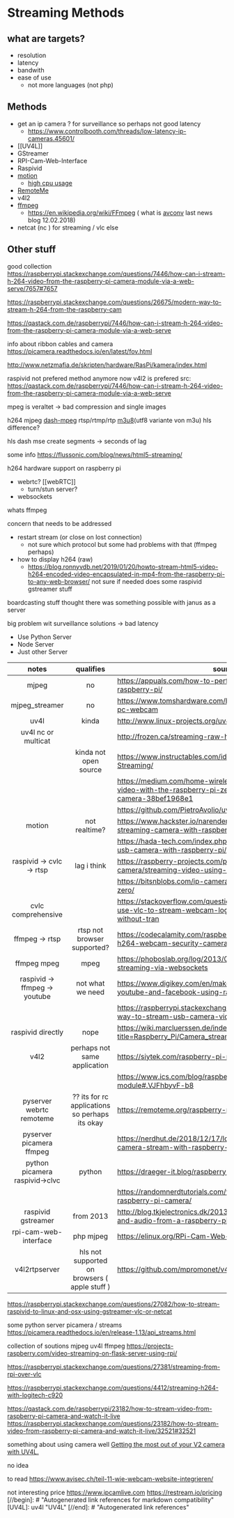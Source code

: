 # Streaming Methods

## what are targets?
- resolution
- latency
- bandwith
- ease of use
  - not more languages (not php)

## Methods

- get an ip camera ? for surveillance so perhaps not good latency
  - https://www.controlbooth.com/threads/low-latency-ip-cameras.45601/
- [[UV4L]]
- GStreamer
- RPI-Cam-Web-Interface
- Raspivid
- [motion](https://motion-project.github.io/motion_config.html) 
  - [high cpu usage](https://chriscarey.com/blog/2017/04/30/achieving-high-frame-rate-with-a-raspberry-pi-camera-system/comment-page-1/)
- [RemoteMe](https://remoteme.org/raspberry-pi/)
- v4l2 
- [ffmpeg](https://ffmpeg.org) 
  - https://en.wikipedia.org/wiki/FFmpeg ( what is [avconv](https://libav.org/avconv.html) last news blog 12.02.2018)
- netcat (nc ) for streaming / vlc else
## Other stuff

good collection 
https://raspberrypi.stackexchange.com/questions/7446/how-can-i-stream-h-264-video-from-the-raspberry-pi-camera-module-via-a-web-serve/7657#7657

https://raspberrypi.stackexchange.com/questions/26675/modern-way-to-stream-h-264-from-the-raspberry-cam

https://qastack.com.de/raspberrypi/7446/how-can-i-stream-h-264-video-from-the-raspberry-pi-camera-module-via-a-web-serve

info about ribbon cables and camera 
https://picamera.readthedocs.io/en/latest/fov.html

http://www.netzmafia.de/skripten/hardware/RasPi/kamera/index.html

raspivid not prefered method anymore now v4l2 is prefered src: https://qastack.com.de/raspberrypi/7446/how-can-i-stream-h-264-video-from-the-raspberry-pi-camera-module-via-a-web-serve

mpeg is veraltet -> bad compression and single images 

h264 mjpeg [dash-mpeg](https://en.wikipedia.org/wiki/Dynamic_Adaptive_Streaming_over_HTTP) rtsp/rtmp/rtp [m3u8](https://qastack.com.de/raspberrypi/7446/how-can-i-stream-h-264-video-from-the-raspberry-pi-camera-module-via-a-web-serve)(utf8 variante von m3u) hls difference?

hls dash mse create segments -> seconds of lag

some info 
https://flussonic.com/blog/news/html5-streaming/


h264 hardware support on raspberry pi

- webrtc? [[webRTC]]
  - turn/stun server?
- websockets

whats ffmpeg

concern that needs to be addressed
- restart stream (or close on lost connection)
  - not sure which protocol but some had problems with that (ffmpeg perhaps)
- how to display h264 (raw)
  - https://blog.ronnyvdb.net/2019/01/20/howto-stream-html5-video-h264-encoded-video-encapsulated-in-mp4-from-the-raspberry-pi-to-any-web-browser/ not sure if needed does some raspivid gstreamer stuff

boardcasting stuff
thought there was something possible with janus as a server

big problem wit surveillance solutions -> bad latency 

- Use Python Server
- Node Server
- Just other Server

|              notes              |                   qualifies                    | source                                                                                                                     |
| :-----------------------------: | :--------------------------------------------: | -------------------------------------------------------------------------------------------------------------------------- |
|              mjpeg              |                       no                       | https://appuals.com/how-to-perform-video-streaming-using-raspberry-pi/                                                     |
|         mjpeg_streamer          |                       no                       | https://www.tomshardware.com/how-to/use-raspberry-pi-as-pc-webcam                                                          |
|              uv4l               |                     kinda                      | http://www.linux-projects.org/uv4l/                                                                                        |
|       uv4l nc or multicat       |                                                | http://frozen.ca/streaming-raw-h-264-from-a-raspberry-pi/                                                                  |
|                                 |             kinda not open source              | https://www.instructables.com/id/Raspberry-Pi-Video-Streaming/                                                             |
|                                 |                                                | https://medium.com/home-wireless/headless-streaming-video-with-the-raspberry-pi-zero-w-and-raspberry-pi-camera-38bef1968e1 |
|                                 |                                                | https://github.com/PietroAvolio/uv4l-webrtc-raspberry-pi                                                                   |
|             motion              |                 not realtime?                  | https://www.hackster.io/narender-singh/portable-video-streaming-camera-with-raspberry-pi-zero-w-dc22fd                     |
|                                 |                                                | https://hada-tech.com/index.php/2020/06/07/live-stream-usb-camera-with-raspberry-pi/                                       |
|    raspivid -> cvlc -> rtsp     |                  lag i think                   | https://raspberry-projects.com/pi/pi-hardware/raspberry-pi-camera/streaming-video-using-vlc-player                         |
|                                 |                                                | https://bitsnblobs.com/ip-camera-using-the-raspberry-pi-zero/                                                              |
|       cvlc comprehensive        |                                                | https://stackoverflow.com/questions/49846400/raspberry-pi-use-vlc-to-stream-webcam-logitech-c920-h264-video-without-tran   |
|         ffmpeg -> rtsp          |          rtsp not browser supported?           | https://codecalamity.com/raspberry-pi-hardware-accelerated-h264-webcam-security-camera/                                    |
|           ffmpeg mpeg           |                      mpeg                      | https://phoboslab.org/log/2013/09/html5-live-video-streaming-via-websockets                                                |
|  raspivid -> ffmpeg -> youtube  |                not what we need                | https://www.digikey.com/en/maker/blogs/streaming-live-to-youtube-and-facebook-using-raspberry-pi-camera                    |
|                                 |                                                | https://raspberrypi.stackexchange.com/questions/115889/best-way-to-stream-usb-camera-video-in-2020                         |
|        raspivid directly        |                      nope                      | https://wiki.marcluerssen.de/index.php?title=Raspberry_Pi/Camera_streaming                                                 |
|              v4l2               |         perhaps  not same application          | https://siytek.com/raspberry-pi-rtsp-to-home-assistant/                                                                    |
|                                 |                                                | https://www.ics.com/blog/raspberry-pi-camera-module#.VJFhbyvF-b8                                                           |
|    pyserver webrtc remoteme     | ?? its for rc applications so perhaps its okay | https://remoteme.org/raspberry-pi/                                                                                         |
|    pyserver picamera  ffmpeg    |                                                | https://nerdhut.de/2018/12/17/low-latency-and-high-fps-camera-stream-with-raspberry-pi/                                    |
| python picamera  raspivid->clvc |                     python                     | https://draeger-it.blog/raspberry-pi-camera-b01/                                                                           |
|                                 |                                                | https://randomnerdtutorials.com/video-streaming-with-raspberry-pi-camera/                                                  |
|      raspivid    gstreamer      |                   from 2013                    | http://blog.tkjelectronics.dk/2013/06/how-to-stream-video-and-audio-from-a-raspberry-pi-with-no-latency/                   |
|      rpi-cam-web-interface      |                   php  mjpeg                   | https://elinux.org/RPi-Cam-Web-Interface                                                                                   |
|          v4l2rtpserver          | hls not supported on browsers ( apple stuff )  | https://github.com/mpromonet/v4l2rtspserver                                                                                |

https://raspberrypi.stackexchange.com/questions/27082/how-to-stream-raspivid-to-linux-and-osx-using-gstreamer-vlc-or-netcat 

some python server picamera / streams
https://picamera.readthedocs.io/en/release-1.13/api_streams.html

collection of soutions mjpeg uv4l ffmpeg 
https://projects-raspberry.com/video-streaming-on-flask-server-using-rpi/

https://raspberrypi.stackexchange.com/questions/27381/streaming-from-rpi-over-vlc

https://raspberrypi.stackexchange.com/questions/4412/streaming-h264-with-logitech-c920 

https://qastack.com.de/raspberrypi/23182/how-to-stream-video-from-raspberry-pi-camera-and-watch-it-live
https://raspberrypi.stackexchange.com/questions/23182/how-to-stream-video-from-raspberry-pi-camera-and-watch-it-live/32521#32521

something about using camera well
[Getting the most out of your V2 camera with UV4L. ](https://www.raspberrypi.org/forums/viewtopic.php?t=197585)


no idea

to read
https://www.avisec.ch/teil-11-wie-webcam-website-integrieren/

not interesting
price https://www.ipcamlive.com
https://restream.io/pricing
[//begin]: # "Autogenerated link references for markdown compatibility"
[UV4L]: uv4l "UV4L"
[//end]: # "Autogenerated link references"
